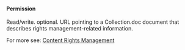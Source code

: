 #### Permission

Read/write. optional. URL pointing to a Collection.doc document that describes rights management-related information.

For more see: [Content Rights Management](#permission-link-relation)